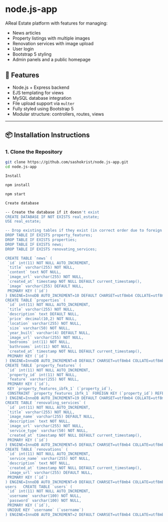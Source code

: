 # node.js-app

AReal Estate platform with features for managing:
- News articles
- Property listings with multiple images
- Renovation services with image upload
- User login
- Bootstrap 5 styling
- Admin panels and a public homepage

## 🔧 Features

- Node.js + Express backend
- EJS templating for views
- MySQL database integration
- File upload support via `multer`
- Fully styled using Bootstrap 5
- Modular structure: controllers, routes, views

---

## 📦 Installation Instructions

### 1. Clone the Repository

```bash
git clone https://github.com/sashokrist/node.js-app.git
cd node.js-app

Install

npm install

npm start

Create database

-- Create the database if it doesn't exist
CREATE DATABASE IF NOT EXISTS real_estate;
USE real_estate;

-- Drop existing tables if they exist (in correct order due to foreign key constraints)
DROP TABLE IF EXISTS property_features;
DROP TABLE IF EXISTS properties;
DROP TABLE IF EXISTS news;
DROP TABLE IF EXISTS renovating_services;

CREATE TABLE `news` (
 `id` int(11) NOT NULL AUTO_INCREMENT,
 `title` varchar(255) NOT NULL,
 `content` text NOT NULL,
 `image_url` varchar(255) NOT NULL,
 `created_at` timestamp NOT NULL DEFAULT current_timestamp(),
 `image` varchar(255) DEFAULT NULL,
 PRIMARY KEY (`id`)
) ENGINE=InnoDB AUTO_INCREMENT=10 DEFAULT CHARSET=utf8mb4 COLLATE=utf8mb4_general_ci
CREATE TABLE `properties` (
 `id` int(11) NOT NULL AUTO_INCREMENT,
 `title` varchar(255) NOT NULL,
 `description` text DEFAULT NULL,
 `price` decimal(10,2) NOT NULL,
 `location` varchar(255) NOT NULL,
 `size` varchar(50) NOT NULL,
 `year_built` varchar(4) DEFAULT NULL,
 `image_url` varchar(255) NOT NULL,
 `bedrooms` int(11) NOT NULL,
 `bathrooms` int(11) NOT NULL,
 `created_at` timestamp NOT NULL DEFAULT current_timestamp(),
 PRIMARY KEY (`id`)
) ENGINE=InnoDB AUTO_INCREMENT=8 DEFAULT CHARSET=utf8mb4 COLLATE=utf8mb4_general_ci
CREATE TABLE `property_features` (
 `id` int(11) NOT NULL AUTO_INCREMENT,
 `property_id` int(11) NOT NULL,
 `feature` varchar(255) NOT NULL,
 PRIMARY KEY (`id`),
 KEY `property_features_ibfk_1` (`property_id`),
 CONSTRAINT `property_features_ibfk_1` FOREIGN KEY (`property_id`) REFERENCES `properties` (`id`) ON DELETE CASCADE
) ENGINE=InnoDB AUTO_INCREMENT=19 DEFAULT CHARSET=utf8mb4 COLLATE=utf8mb4_general_ci
CREATE TABLE `renovating_services` (
 `id` int(11) NOT NULL AUTO_INCREMENT,
 `title` varchar(255) NOT NULL,
 `image_name` varchar(255) DEFAULT NULL,
 `description` text NOT NULL,
 `image_url` varchar(255) NOT NULL,
 `service_type` varchar(50) NOT NULL,
 `created_at` timestamp NOT NULL DEFAULT current_timestamp(),
 PRIMARY KEY (`id`)
) ENGINE=InnoDB AUTO_INCREMENT=5 DEFAULT CHARSET=utf8mb4 COLLATE=utf8mb4_general_ci
CREATE TABLE `renovations` (
 `id` int(11) NOT NULL AUTO_INCREMENT,
 `service_name` varchar(255) NOT NULL,
 `description` text NOT NULL,
 `created_at` timestamp NOT NULL DEFAULT current_timestamp(),
 `image_url` varchar(255) DEFAULT NULL,
 PRIMARY KEY (`id`)
) ENGINE=InnoDB AUTO_INCREMENT=9 DEFAULT CHARSET=utf8mb4 COLLATE=utf8mb4_general_ci
users	CREATE TABLE `users` (
 `id` int(11) NOT NULL AUTO_INCREMENT,
 `username` varchar(100) NOT NULL,
 `password` varchar(100) NOT NULL,
 PRIMARY KEY (`id`),
 UNIQUE KEY `username` (`username`)
) ENGINE=InnoDB AUTO_INCREMENT=2 DEFAULT CHARSET=utf8mb4 COLLATE=utf8mb4_general_ci
